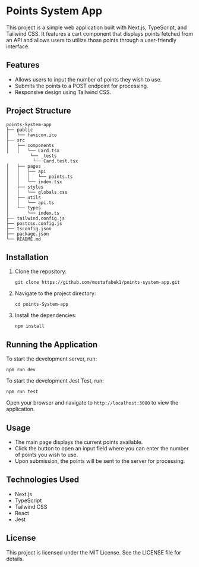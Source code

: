 # Points System App

This project is a simple web application built with Next.js, TypeScript, and Tailwind CSS. It features a cart component that displays points fetched from an API and allows users to utilize those points through a user-friendly interface.

## Features

- Allows users to input the number of points they wish to use.
- Submits the points to a POST endpoint for processing.
- Responsive design using Tailwind CSS.

## Project Structure

```
points-System-app
├── public
│   └── favicon.ico
├── src
│   ├── components
│   │   └── Card.tsx
         └── _tests
          └── Card.test.tsx
│   ├── pages
│   │   ├── api
│   │   │   └── points.ts
│   │   └── index.tsx
│   ├── styles
│   │   └── globals.css
│   ├── utils
│   │   └── api.ts
│   └── types
│       └── index.ts
├── tailwind.config.js
├── postcss.config.js
├── tsconfig.json
├── package.json
└── README.md
```

## Installation

1. Clone the repository:
   ```
   git clone https://github.com/mustafabek1/points-system-app.git
   ```

2. Navigate to the project directory:
   ```
   cd points-System-app
   ```

3. Install the dependencies:
   ```
   npm install
   ```

## Running the Application

To start the development server, run:
```
npm run dev
```

To start the development Jest Test, run:
```
npm run test
```

Open your browser and navigate to `http://localhost:3000` to view the application.

## Usage

- The main page displays the current points available.
- Click the button to open an input field where you can enter the number of points you wish to use.
- Upon submission, the points will be sent to the server for processing.

## Technologies Used

- Next.js
- TypeScript
- Tailwind CSS
- React
- Jest

## License

This project is licensed under the MIT License. See the LICENSE file for details.